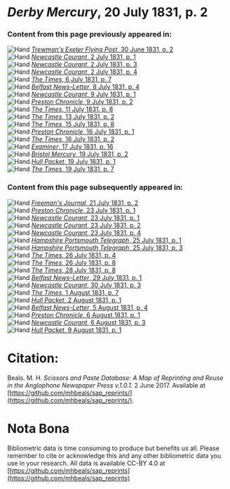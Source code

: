 # *Derby Mercury*, 20 July 1831, p. 2  
  
### Content from this page previously appeared in:  
![Hand](http://scissorsandpaste.net/wp-content/uploads/2017/06/smallhandpointer.png) [*Trewman's Exeter Flying Post*, 30 June 1831, p. 2](https://mhbeals.github.io/sap_html/Trewman's-Exeter-Flying-Post/Trewman's-Exeter-Flying-Post-30-June-1831-p-2)  
![Hand](http://scissorsandpaste.net/wp-content/uploads/2017/06/smallhandpointer.png) [*Newcastle Courant*, 2 July 1831, p. 1](https://mhbeals.github.io/sap_html/Newcastle-Courant/Newcastle-Courant-2-July-1831-p-1)  
![Hand](http://scissorsandpaste.net/wp-content/uploads/2017/06/smallhandpointer.png) [*Newcastle Courant*, 2 July 1831, p. 3](https://mhbeals.github.io/sap_html/Newcastle-Courant/Newcastle-Courant-2-July-1831-p-3)  
![Hand](http://scissorsandpaste.net/wp-content/uploads/2017/06/smallhandpointer.png) [*Newcastle Courant*, 2 July 1831, p. 4](https://mhbeals.github.io/sap_html/Newcastle-Courant/Newcastle-Courant-2-July-1831-p-4)  
![Hand](http://scissorsandpaste.net/wp-content/uploads/2017/06/smallhandpointer.png) [*The Times*, 6 July 1831, p. 7](https://mhbeals.github.io/sap_html/The-Times/The-Times-6-July-1831-p-7)  
![Hand](http://scissorsandpaste.net/wp-content/uploads/2017/06/smallhandpointer.png) [*Belfast News-Letter*, 8 July 1831, p. 4](https://mhbeals.github.io/sap_html/Belfast-News-Letter/Belfast-News-Letter-8-July-1831-p-4)  
![Hand](http://scissorsandpaste.net/wp-content/uploads/2017/06/smallhandpointer.png) [*Newcastle Courant*, 9 July 1831, p. 1](https://mhbeals.github.io/sap_html/Newcastle-Courant/Newcastle-Courant-9-July-1831-p-1)  
![Hand](http://scissorsandpaste.net/wp-content/uploads/2017/06/smallhandpointer.png) [*Preston Chronicle*, 9 July 1831, p. 2](https://mhbeals.github.io/sap_html/Preston-Chronicle/Preston-Chronicle-9-July-1831-p-2)  
![Hand](http://scissorsandpaste.net/wp-content/uploads/2017/06/smallhandpointer.png) [*The Times*, 11 July 1831, p. 8](https://mhbeals.github.io/sap_html/The-Times/The-Times-11-July-1831-p-8)  
![Hand](http://scissorsandpaste.net/wp-content/uploads/2017/06/smallhandpointer.png) [*The Times*, 13 July 1831, p. 2](https://mhbeals.github.io/sap_html/The-Times/The-Times-13-July-1831-p-2)  
![Hand](http://scissorsandpaste.net/wp-content/uploads/2017/06/smallhandpointer.png) [*The Times*, 15 July 1831, p. 8](https://mhbeals.github.io/sap_html/The-Times/The-Times-15-July-1831-p-8)  
![Hand](http://scissorsandpaste.net/wp-content/uploads/2017/06/smallhandpointer.png) [*Preston Chronicle*, 16 July 1831, p. 1](https://mhbeals.github.io/sap_html/Preston-Chronicle/Preston-Chronicle-16-July-1831-p-1)  
![Hand](http://scissorsandpaste.net/wp-content/uploads/2017/06/smallhandpointer.png) [*The Times*, 16 July 1831, p. 2](https://mhbeals.github.io/sap_html/The-Times/The-Times-16-July-1831-p-2)  
![Hand](http://scissorsandpaste.net/wp-content/uploads/2017/06/smallhandpointer.png) [*Examiner*, 17 July 1831, p. 16](https://mhbeals.github.io/sap_html/Examiner/Examiner-17-July-1831-p-16)  
![Hand](http://scissorsandpaste.net/wp-content/uploads/2017/06/smallhandpointer.png) [*Bristol Mercury*, 19 July 1831, p. 2](https://mhbeals.github.io/sap_html/Bristol-Mercury/Bristol-Mercury-19-July-1831-p-2)  
![Hand](http://scissorsandpaste.net/wp-content/uploads/2017/06/smallhandpointer.png) [*Hull Packet*, 19 July 1831, p. 1](https://mhbeals.github.io/sap_html/Hull-Packet/Hull-Packet-19-July-1831-p-1)  
![Hand](http://scissorsandpaste.net/wp-content/uploads/2017/06/smallhandpointer.png) [*The Times*, 19 July 1831, p. 7](https://mhbeals.github.io/sap_html/The-Times/The-Times-19-July-1831-p-7)  
  
### Content from this page subsequently appeared in:  
![Hand](http://scissorsandpaste.net/wp-content/uploads/2017/06/smallhandpointer.png) [*Freeman's Journal*, 21 July 1831, p. 2](https://mhbeals.github.io/sap_html/Freeman's-Journal/Freeman's-Journal-21-July-1831-p-2)  
![Hand](http://scissorsandpaste.net/wp-content/uploads/2017/06/smallhandpointer.png) [*Preston Chronicle*, 23 July 1831, p. 1](https://mhbeals.github.io/sap_html/Preston-Chronicle/Preston-Chronicle-23-July-1831-p-1)  
![Hand](http://scissorsandpaste.net/wp-content/uploads/2017/06/smallhandpointer.png) [*Newcastle Courant*, 23 July 1831, p. 1](https://mhbeals.github.io/sap_html/Newcastle-Courant/Newcastle-Courant-23-July-1831-p-1)  
![Hand](http://scissorsandpaste.net/wp-content/uploads/2017/06/smallhandpointer.png) [*Newcastle Courant*, 23 July 1831, p. 2](https://mhbeals.github.io/sap_html/Newcastle-Courant/Newcastle-Courant-23-July-1831-p-2)  
![Hand](http://scissorsandpaste.net/wp-content/uploads/2017/06/smallhandpointer.png) [*Newcastle Courant*, 23 July 1831, p. 4](https://mhbeals.github.io/sap_html/Newcastle-Courant/Newcastle-Courant-23-July-1831-p-4)  
![Hand](http://scissorsandpaste.net/wp-content/uploads/2017/06/smallhandpointer.png) [*Hampshire Portsmouth Telegraph*, 25 July 1831, p. 1](https://mhbeals.github.io/sap_html/Hampshire-Portsmouth-Telegraph/Hampshire-Portsmouth-Telegraph-25-July-1831-p-1)  
![Hand](http://scissorsandpaste.net/wp-content/uploads/2017/06/smallhandpointer.png) [*Hampshire Portsmouth Telegraph*, 25 July 1831, p. 3](https://mhbeals.github.io/sap_html/Hampshire-Portsmouth-Telegraph/Hampshire-Portsmouth-Telegraph-25-July-1831-p-3)  
![Hand](http://scissorsandpaste.net/wp-content/uploads/2017/06/smallhandpointer.png) [*The Times*, 26 July 1831, p. 4](https://mhbeals.github.io/sap_html/The-Times/The-Times-26-July-1831-p-4)  
![Hand](http://scissorsandpaste.net/wp-content/uploads/2017/06/smallhandpointer.png) [*The Times*, 26 July 1831, p. 8](https://mhbeals.github.io/sap_html/The-Times/The-Times-26-July-1831-p-8)  
![Hand](http://scissorsandpaste.net/wp-content/uploads/2017/06/smallhandpointer.png) [*The Times*, 28 July 1831, p. 8](https://mhbeals.github.io/sap_html/The-Times/The-Times-28-July-1831-p-8)  
![Hand](http://scissorsandpaste.net/wp-content/uploads/2017/06/smallhandpointer.png) [*Belfast News-Letter*, 29 July 1831, p. 1](https://mhbeals.github.io/sap_html/Belfast-News-Letter/Belfast-News-Letter-29-July-1831-p-1)  
![Hand](http://scissorsandpaste.net/wp-content/uploads/2017/06/smallhandpointer.png) [*Newcastle Courant*, 30 July 1831, p. 3](https://mhbeals.github.io/sap_html/Newcastle-Courant/Newcastle-Courant-30-July-1831-p-3)  
![Hand](http://scissorsandpaste.net/wp-content/uploads/2017/06/smallhandpointer.png) [*The Times*, 1 August 1831, p. 7](https://mhbeals.github.io/sap_html/The-Times/The-Times-1-August-1831-p-7)  
![Hand](http://scissorsandpaste.net/wp-content/uploads/2017/06/smallhandpointer.png) [*Hull Packet*, 2 August 1831, p. 1](https://mhbeals.github.io/sap_html/Hull-Packet/Hull-Packet-2-August-1831-p-1)  
![Hand](http://scissorsandpaste.net/wp-content/uploads/2017/06/smallhandpointer.png) [*Belfast News-Letter*, 5 August 1831, p. 4](https://mhbeals.github.io/sap_html/Belfast-News-Letter/Belfast-News-Letter-5-August-1831-p-4)  
![Hand](http://scissorsandpaste.net/wp-content/uploads/2017/06/smallhandpointer.png) [*Preston Chronicle*, 6 August 1831, p. 1](https://mhbeals.github.io/sap_html/Preston-Chronicle/Preston-Chronicle-6-August-1831-p-1)  
![Hand](http://scissorsandpaste.net/wp-content/uploads/2017/06/smallhandpointer.png) [*Newcastle Courant*, 6 August 1831, p. 3](https://mhbeals.github.io/sap_html/Newcastle-Courant/Newcastle-Courant-6-August-1831-p-3)  
![Hand](http://scissorsandpaste.net/wp-content/uploads/2017/06/smallhandpointer.png) [*Hull Packet*, 9 August 1831, p. 1](https://mhbeals.github.io/sap_html/Hull-Packet/Hull-Packet-9-August-1831-p-1)  


# Citation: 

Beals. M. H. *Scissors and Paste Database: A Map of Reprinting and Reuse in the Anglophone Newspaper Press v.1.0.1.* 2 June 2017. Available at [https://github.com/mhbeals/sap_reprints/](https://github.com/mhbeals/sap_reprints/). 

# Nota Bona

Bibliometric data is time consuming to produce but benefits us all. Please remember to cite or acknowledge this and any other bibliometric data you use in your research. All data is available CC-BY 4.0 at [https://github.com/mhbeals/sap_reprints](https://github.com/mhbeals/sap_reprints)